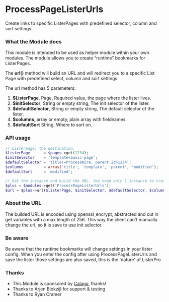 # ProcessPageListerUrls

Create links to specific ListerPages with predefined selector, column and sort settings.

### What the Module does

This module is intended to be used as helper module within your own modules. The module allows you to create “runtime” bookmarks for ListerPages.

The **url()** method will build an URL and will redirect you to a specific List Page with predefined select, column and sort settings.

The url method has 5 parameters:

1. **$ListerPage**, Page, Required value, the page where the lister lives.
2. **$initSelector**, String or empty string, The init selector of the lister.
3. **$defaultSelector**, String or empty string, The default selector of the lister.
4. **$columns**, array or empty, plain array with fieldnames.
5. **$defaultSort** String, Where to sort on.

### API usage

```php
// Listerpage, the destination.
$listerPage      = $pages->get(1234);
$initSelector    = 'template=basic-page';
$defaultSelector = 'title!=ProcessWire, parent.id>1234';
$columns         = array('title', 'template', 'parent', 'modified');
$defaultSort     = 'modified';

// Get the instance and build the URL. You need only 1 instance to create multiple URLs.
$plus = $modules->get('ProcessPageListerUrls');
$url = $plus->url($listerPage, $initSelector, $defaultSelector, $columns, $defaultSort);

```

### About the URL

The builded URL is encoded using openssl_encrypt, abstracted and cut in get variables with a max length of 256. This way the client can't manually change the url, so it is save to use init selector.

### Be aware

Be aware that the runtime bookmarks will change settings in your lister config. When you enter the config after using ProcessPageListerUrls and save the lister those settings are also saved, this is the 'nature' of ListerPro

### Thanks

- This Module is sponsored by [Calago](http://www.calago.nl/), thanks!<br>
- Thanks to Arjen Blokzijl for support & testing
- Thanks to Ryan Cramer
